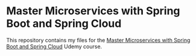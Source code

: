 # Master Microservices with Spring Boot and Spring Cloud

This repository contains my files for the [Master Microservices with Spring Boot and Spring Cloud](https://www.udemy.com/course/microservices-with-spring-boot-and-spring-cloud/) Udemy course.